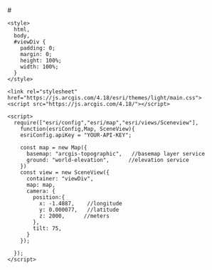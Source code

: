 
#<html>
  <head>
    <meta charset="utf-8" />
    <meta name="viewport" content="initial-scale=1, maximum-scale=1, user-scalable=no" />
    <title>Map of University of Ilorin</title>

    <style>
      html,
      body,
      #viewDiv {
        padding: 0;
        margin: 0;
        height: 100%;
        width: 100%;
      }
    </style>

    <link rel="stylesheet" href="https://js.arcgis.com/4.18/esri/themes/light/main.css">
    <script src="https://js.arcgis.com/4.18/"></script>

    <script>
      require(["esri/config","esri/map","esri/views/Sceneview"], 
      	function(esriConfig,Map, SceneView){
        esriConfig.apiKey = "YOUR-API-KEY";

        const map = new Map({
          basemap: "arcgis-topographic",   //basemap layer service
          ground: "world-elevation", 	  //elevation service 
        })
        const view = new SceneView({
          container: "viewDiv",	
          map: map,
          camera: {
            position:{
              x: -1.4887,    //longitude
              y: 0.000077,   //latitude
              z: 2000,      //meters
            },
            tilt: 75,
          }  
        });
      
      });
    </script>  
    
  </head> 
  <body>
    <div id="viewDiv"></div>
  </body>
</html>       
